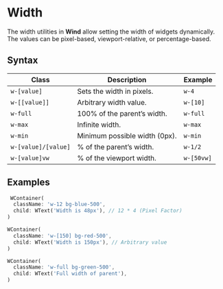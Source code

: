 # Width

The width utilities in **Wind** allow setting the width of widgets dynamically. The values can be pixel-based, viewport-relative, or percentage-based.

## Syntax

| **Class**           | **Description**               | **Example** |
|---------------------|-------------------------------|-------------|
| `w-[value]`         | Sets the width in pixels.     | `w-4`       |
| `w-[[value]]`       | Arbitrary width value.        | `w-[10]`    |
| `w-full`            | 100% of the parent’s width.   | `w-full`    |
| `w-max`             | Infinite width.               | `w-max`     |
| `w-min`             | Minimum possible width (0px). | `w-min`     |
| `w-[value]/[value]` | % of the parent’s width.      | `w-1/2`     |
| `w-[value]vw`       | % of the viewport width.      | `w-[50vw]`  |

## Examples

<x-preview path="sizing/width" size="md" class="min-h-64"></x-preview>

```dart
 WContainer(
  className: 'w-12 bg-blue-500',
  child: WText('Width is 48px'), // 12 * 4 (Pixel Factor)
)

WContainer(
  className: 'w-[150] bg-red-500',
  child: WText('Width is 150px'), // Arbitrary value
)

WContainer(
  className: 'w-full bg-green-500',
  child: WText('Full width of parent'),
)
```
